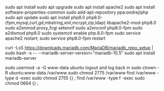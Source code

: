 sudo apt install
sudo apt upgrade
sudo apt install apache2
sudo apt install software-properties-common
sudo add-apt-repository ppa:ondrej/php
sudo apt update
sudo apt install php8.0 php8.0-{fpm,mysql,curl,gd,mbstring,xml,mcrypt,zip,ldap} libapache2-mod-php8.0
sudo a2enmod proxy_fcgi setenvif
sudo a2enconf php8.0-fpm
sudo a2dismod php8.0
sudo systemctl enable php.8.0-fpm
sudo service apache2 restart; sudo service php8.0-fpm restart

curl -LsS https://downloads.mariadb.com/MariaDB/mariadb_repo_setup | sudo bash -s -- --mariadb-server-version="mariadb-10.5"
sudo apt install mariadb-server

sudo usermod -a -G www-data ubuntu
logout and log back in
sudo chown -R ubuntu:www-data /var/www
sudo chmod 2775 /var/www
find /var/www -type d -exec sudo chmod 2755 {} \;
find /var/www -type f -exec sudo chmod 0664 {} \;